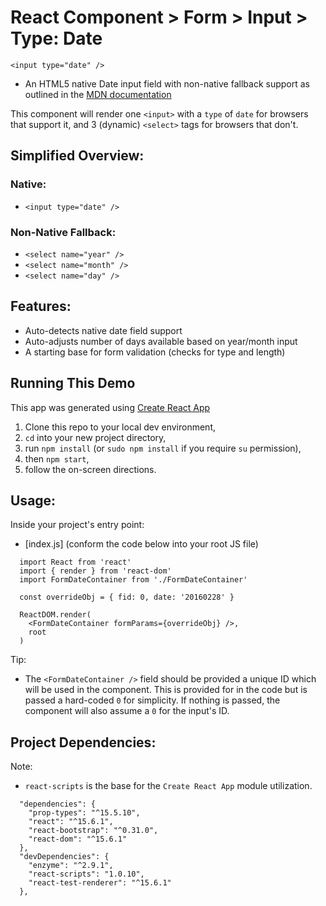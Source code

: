 # React Component > Form > Input > Type: Date

`<input type="date" />`

  - An HTML5 native Date input field with non-native fallback support as outlined in the [MDN documentation](https://developer.mozilla.org/en-US/docs/Web/HTML/Element/input/date)

This component will render one `<input>` with a `type` of `date` for browsers that support it, and 3 (dynamic) `<select>` tags for browsers that don't.

## Simplified Overview:

### Native:
  - `<input type="date" />`

### Non-Native Fallback:
  - `<select name="year" />`
  - `<select name="month" />`
  - `<select name="day" />`

## Features:
  - Auto-detects native date field support
  - Auto-adjusts number of days available based on year/month input
  - A starting base for form validation (checks for type and length)

## Running This Demo

This app was generated using [Create React App](https://github.com/facebookincubator/create-react-app)

  1. Clone this repo to your local dev environment,
  2. `cd` into your new project directory,
  3. run `npm install` (or `sudo npm install` if you require `su` permission),
  4. then `npm start`,
  5. follow the on-screen directions.

## Usage:

Inside your project's entry point:

  - [index.js] (conform the code below into your root JS file)
```
  import React from 'react'
  import { render } from 'react-dom'
  import FormDateContainer from './FormDateContainer'

  const overrideObj = { fid: 0, date: '20160228' }

  ReactDOM.render(
    <FormDateContainer formParams={overrideObj} />,
    root
  )
```
Tip:
  - The `<FormDateContainer />` field should be provided a unique ID which will be used in the component. This is provided for in the code but is passed a hard-coded `0` for simplicity. If nothing is passed, the component will also assume a `0` for the input's ID.

## Project Dependencies:
Note:
  - `react-scripts` is the base for the `Create React App` module utilization.
```
  "dependencies": {
    "prop-types": "^15.5.10",
    "react": "^15.6.1",
    "react-bootstrap": "^0.31.0",
    "react-dom": "^15.6.1"
  },
  "devDependencies": {
    "enzyme": "^2.9.1",
    "react-scripts": "1.0.10",
    "react-test-renderer": "^15.6.1"
  },
```
